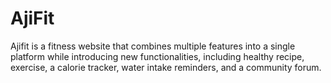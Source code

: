 ﻿# AjiFit
 Ajifit is a fitness website that combines multiple features into a single platform while introducing new functionalities, including healthy recipe, exercise, a calorie tracker, water intake reminders, and a community forum.
